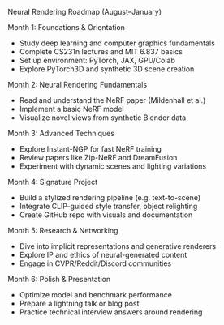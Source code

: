 Neural Rendering Roadmap (August–January)

Month 1: Foundations & Orientation
- Study deep learning and computer graphics fundamentals
- Complete CS231n lectures and MIT 6.837 basics
- Set up environment: PyTorch, JAX, GPU/Colab
- Explore PyTorch3D and synthetic 3D scene creation

Month 2: Neural Rendering Fundamentals
- Read and understand the NeRF paper (Mildenhall et al.)
- Implement a basic NeRF model
- Visualize novel views from synthetic Blender data

Month 3: Advanced Techniques
- Explore Instant-NGP for fast NeRF training
- Review papers like Zip-NeRF and DreamFusion
- Experiment with dynamic scenes and lighting variations

Month 4: Signature Project
- Build a stylized rendering pipeline (e.g. text-to-scene)
- Integrate CLIP-guided style transfer, object relighting
- Create GitHub repo with visuals and documentation

Month 5: Research & Networking
- Dive into implicit representations and generative renderers
- Explore IP and ethics of neural-generated content
- Engage in CVPR/Reddit/Discord communities

Month 6: Polish & Presentation
- Optimize model and benchmark performance
- Prepare a lightning talk or blog post
- Practice technical interview answers around rendering
